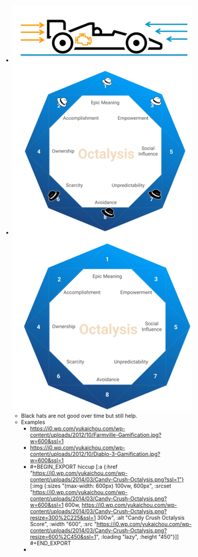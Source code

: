 - ![image.png](../assets/image_1674739559583_0.png)
- ![image.png](../assets/image_1674739660655_0.png) ![image.png](../assets/image_1674739575221_0.png)
	- Black hats are not good over time but still help.
	- Examples
		- https://i0.wp.com/yukaichou.com/wp-content/uploads/2012/10/Farmville-Gamification.jpg?w=600&ssl=1
		- https://i0.wp.com/yukaichou.com/wp-content/uploads/2012/10/Diablo-3-Gamification.jpg?w=600&ssl=1
		- #+BEGIN_EXPORT hiccup
		  [:a {:href "https://i0.wp.com/yukaichou.com/wp-content/uploads/2014/03/Candy-Crush-Octalysis.png?ssl=1"} [:img {:sizes "(max-width: 600px) 100vw, 600px", :srcset "https://i0.wp.com/yukaichou.com/wp-content/uploads/2014/03/Candy-Crush-Octalysis.png?w=600&ssl=1 600w, https://i0.wp.com/yukaichou.com/wp-content/uploads/2014/03/Candy-Crush-Octalysis.png?resize=300%2C225&ssl=1 300w", :alt "Candy Crush Octalysis Score", :width "600", :src "https://i0.wp.com/yukaichou.com/wp-content/uploads/2014/03/Candy-Crush-Octalysis.png?resize=600%2C450&ssl=1", :loading "lazy", :height "450"}]]
		  #+END_EXPORT
		-